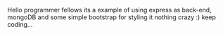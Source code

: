 Hello programmer fellows
its a example of using express as back-end, mongoDB and some simple bootstrap for styling it 
nothing crazy :)
keep coding...
